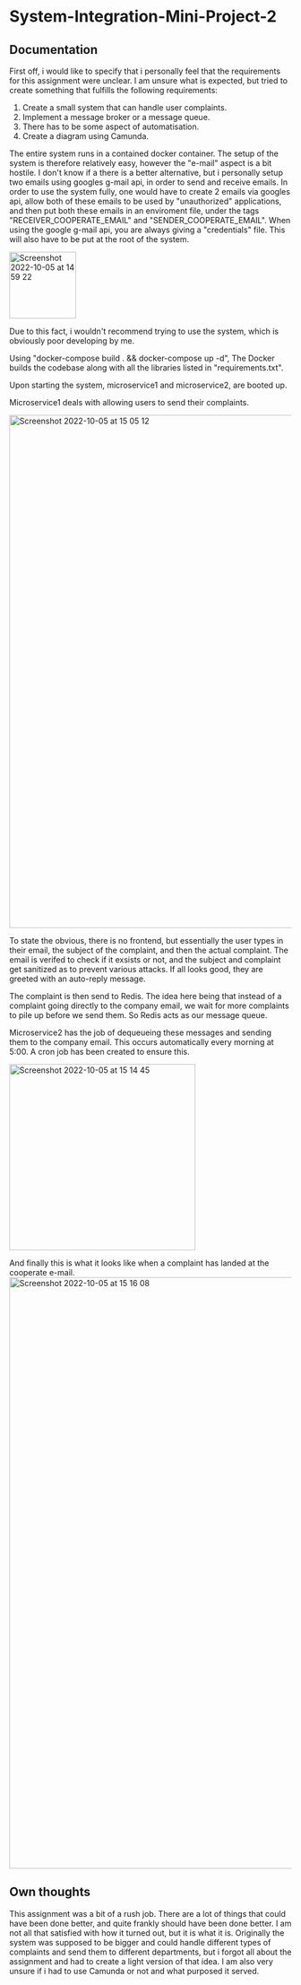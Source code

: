 # System-Integration-Mini-Project-2


## Documentation


First off, i would like to specify that i personally feel that the requirements for this assignment were unclear. I am unsure what is expected, but tried to create something that fulfills the following requirements:

1. Create a small system that can handle user complaints.
2. Implement a message broker or a message queue.
3. There has to be some aspect of automatisation.
4. Create a diagram using Camunda.


The entire system runs in a contained docker container. The setup of the system is therefore relatively easy, however the "e-mail" aspect is a bit hostile. I don't know if a there is a better alternative, but i personally setup two emails using googles g-mail api, in order to send and receive emails. In order to use the system fully, one would have to create 2 emails via googles api, allow both of these emails to be used by "unauthorized" applications, and then put both these emails in an enviroment file, under the tags "RECEIVER_COOPERATE_EMAIL" and "SENDER_COOPERATE_EMAIL". When using the google g-mail api, you are always giving a "credentials" file. This will also have to be put at the root of the system.

<img width="119" alt="Screenshot 2022-10-05 at 14 59 22" src="https://user-images.githubusercontent.com/56427491/194066167-f58dc12d-b452-4c35-babe-6b1d7fc34c89.png">

Due to this fact, i wouldn't recommend trying to use the system, which is obviously poor developing by me.

Using "docker-compose build . && docker-compose up -d", The Docker builds the codebase along with all the libraries listed in "requirements.txt".

Upon starting the system, microservice1 and microservice2, are booted up.

Microservice1 deals with allowing users to send their complaints.

<img width="915" alt="Screenshot 2022-10-05 at 15 05 12" src="https://user-images.githubusercontent.com/56427491/194067264-32381cf8-5f6f-4ba3-9db1-0f9b40b7f914.png">

To state the obvious, there is no frontend, but essentially the user types in their email, the subject of the complaint, and then the actual complaint.
The email is verifed to check if it exsists or not, and the subject and complaint get sanitized as to prevent various attacks.
If all looks good, they are greeted with an auto-reply message.


The complaint is then send to Redis. The idea here being that instead of a complaint going directly to the company email, we wait for more complaints to pile up before we send them. So Redis acts as our message queue.


Microservice2 has the job of dequeueing these messages and sending them to the company email. This occurs automatically every morning at 5:00. A cron job has been created to ensure this. 


<img width="332" alt="Screenshot 2022-10-05 at 15 14 45" src="https://user-images.githubusercontent.com/56427491/194069215-6e16e13d-8282-4e05-8bd8-a7dfe011f2f4.png">



And finally this is what it looks like when a complaint has landed at the cooperate e-mail.
<img width="1055" alt="Screenshot 2022-10-05 at 15 16 08" src="https://user-images.githubusercontent.com/56427491/194069510-63aa2628-fcd5-4b09-9094-54d87900403d.png">

## Own thoughts
This assignment was a bit of a rush job. There are a lot of things that could have been done better, and quite frankly should have been done better.
I am not all that satisfied with how it turned out, but it is what it is. Originally the system was supposed to be bigger and could handle different types of complaints and send them to different departments, but i forgot all about the assignment and had to create a light version of that idea. I am also very unsure if i had to use Camunda or not and what purposed it served.


